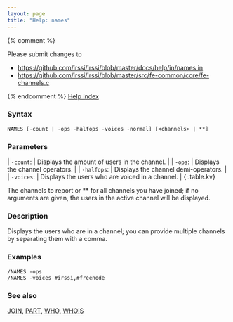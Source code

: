 ```yaml
---
layout: page
title: "Help: names"
---
```


{% comment %}

Please submit changes to
- https://github.com/irssi/irssi/blob/master/docs/help/in/names.in
- https://github.com/irssi/irssi/blob/master/src/fe-common/core/fe-channels.c


{% endcomment %}
[Help index](/documentation/help)

### Syntax ###

<div class="highlight irssisyntax"><pre style="\-\-cmdlen:5ch"><code><span class="synB">NAMES</span> <span class="syn10">[<span class="syn">-count</span> | <span class="syn">-ops</span> <span class="syn">-halfops</span> <span class="syn">-voices</span> <span class="syn">-normal</span>]</span> <span class="syn10">[<span class="syn09">&lt;channels></span> | <span class="syn">**</span>]</span></code></pre></div>



### Parameters ###


| `-count`: |       Displays the amount of users in the channel. |
| `-ops`: |         Displays the channel operators. |
| `-halfops`: |     Displays the channel demi-operators. |
| `-voices`: |      Displays the users who are voiced in a channel. |
{:.table.kv}

The channels to report or ** for all channels you have joined; if no
arguments are given, the users in the active channel will be displayed.

### Description ###

Displays the users who are in a channel; you can provide multiple channels
by separating them with a comma.

### Examples ###

    /NAMES -ops
    /NAMES -voices #irssi,#freenode

### See also ###
[JOIN](/documentation/help/join), [PART](/documentation/help/part), [WHO](/documentation/help/who), [WHOIS](/documentation/help/whois)

